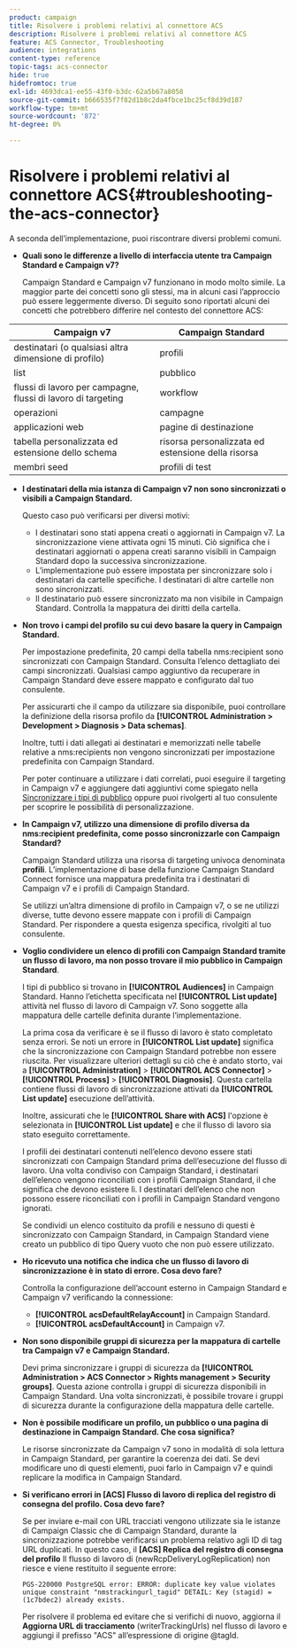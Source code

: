 ```yaml
---
product: campaign
title: Risolvere i problemi relativi al connettore ACS
description: Risolvere i problemi relativi al connettore ACS
feature: ACS Connector, Troubleshooting
audience: integrations
content-type: reference
topic-tags: acs-connector
hide: true
hidefromtoc: true
exl-id: 4693dca1-ee55-43f0-b3dc-62a5b67a8058
source-git-commit: b666535f7f82d1b8c2da4fbce1bc25cf8d39d187
workflow-type: tm+mt
source-wordcount: '872'
ht-degree: 0%

---
```


# Risolvere i problemi relativi al connettore ACS{#troubleshooting-the-acs-connector}



A seconda dell’implementazione, puoi riscontrare diversi problemi comuni.

* **Quali sono le differenze a livello di interfaccia utente tra Campaign Standard e Campaign v7?**

  Campaign Standard e Campaign v7 funzionano in modo molto simile. La maggior parte dei concetti sono gli stessi, ma in alcuni casi l’approccio può essere leggermente diverso. Di seguito sono riportati alcuni dei concetti che potrebbero differire nel contesto del connettore ACS:

<table> 
 <thead> 
  <tr> 
   <th> Campaign v7<br /> </th> 
   <th> Campaign Standard<br /> </th> 
  </tr> 
 </thead> 
 <tbody> 
  <tr> 
   <td> destinatari (o qualsiasi altra dimensione di profilo)<br /> </td> 
   <td> profili<br /> </td> 
  </tr> 
  <tr> 
   <td> list<br /> </td> 
   <td> pubblico<br /> </td> 
  </tr> 
  <tr> 
   <td> flussi di lavoro per campagne, flussi di lavoro di targeting<br /> </td> 
   <td> workflow<br /> </td> 
  </tr> 
  <tr> 
   <td> operazioni<br /> </td> 
   <td> campagne<br /> </td> 
  </tr> 
  <tr> 
   <td> applicazioni web<br /> </td> 
   <td> pagine di destinazione<br /> </td> 
  </tr> 
  <tr> 
   <td> tabella personalizzata ed estensione dello schema<br /> </td> 
   <td> risorsa personalizzata ed estensione della risorsa<br /> </td> 
  </tr> 
  <tr> 
   <td> membri seed<br /> </td> 
   <td> profili di test<br /> </td> 
  </tr> 
 </tbody> 
</table>

* **I destinatari della mia istanza di Campaign v7 non sono sincronizzati o visibili a Campaign Standard.**

  Questo caso può verificarsi per diversi motivi:

   * I destinatari sono stati appena creati o aggiornati in Campaign v7. La sincronizzazione viene attivata ogni 15 minuti. Ciò significa che i destinatari aggiornati o appena creati saranno visibili in Campaign Standard dopo la successiva sincronizzazione.
   * L’implementazione può essere impostata per sincronizzare solo i destinatari da cartelle specifiche. I destinatari di altre cartelle non sono sincronizzati.
   * Il destinatario può essere sincronizzato ma non visibile in Campaign Standard. Controlla la mappatura dei diritti della cartella.

* **Non trovo i campi del profilo su cui devo basare la query in Campaign Standard.**

  Per impostazione predefinita, 20 campi della tabella nms:recipient sono sincronizzati con Campaign Standard. Consulta l’elenco dettagliato dei campi sincronizzati. Qualsiasi campo aggiuntivo da recuperare in Campaign Standard deve essere mappato e configurato dal tuo consulente.

  Per assicurarti che il campo da utilizzare sia disponibile, puoi controllare la definizione della risorsa profilo da **[!UICONTROL Administration > Development > Diagnosis > Data schemas]**.

  Inoltre, tutti i dati allegati ai destinatari e memorizzati nelle tabelle relative a nms:recipients non vengono sincronizzati per impostazione predefinita con Campaign Standard.

  Per poter continuare a utilizzare i dati correlati, puoi eseguire il targeting in Campaign v7 e aggiungere dati aggiuntivi come spiegato nella [Sincronizzare i tipi di pubblico](../../integrations/using/synchronizing-audiences.md) oppure puoi rivolgerti al tuo consulente per scoprire le possibilità di personalizzazione.

* **In Campaign v7, utilizzo una dimensione di profilo diversa da nms:recipient predefinita, come posso sincronizzarle con Campaign Standard?**

  Campaign Standard utilizza una risorsa di targeting univoca denominata **profili**. L’implementazione di base della funzione Campaign Standard Connect fornisce una mappatura predefinita tra i destinatari di Campaign v7 e i profili di Campaign Standard.

  Se utilizzi un’altra dimensione di profilo in Campaign v7, o se ne utilizzi diverse, tutte devono essere mappate con i profili di Campaign Standard. Per rispondere a questa esigenza specifica, rivolgiti al tuo consulente.

* **Voglio condividere un elenco di profili con Campaign Standard tramite un flusso di lavoro, ma non posso trovare il mio pubblico in Campaign Standard**.

  I tipi di pubblico si trovano in **[!UICONTROL Audiences]** in Campaign Standard. Hanno l’etichetta specificata nel **[!UICONTROL List update]** attività nel flusso di lavoro di Campaign v7. Sono soggette alla mappatura delle cartelle definita durante l’implementazione.

  La prima cosa da verificare è se il flusso di lavoro è stato completato senza errori. Se noti un errore in **[!UICONTROL List update]** significa che la sincronizzazione con Campaign Standard potrebbe non essere riuscita. Per visualizzare ulteriori dettagli su ciò che è andato storto, vai a **[!UICONTROL Administration]** > **[!UICONTROL ACS Connector]** > **[!UICONTROL Process]** > **[!UICONTROL Diagnosis]**. Questa cartella contiene flussi di lavoro di sincronizzazione attivati da **[!UICONTROL List update]** esecuzione dell’attività.

  Inoltre, assicurati che le **[!UICONTROL Share with ACS]** l&#39;opzione è selezionata in **[!UICONTROL List update]** e che il flusso di lavoro sia stato eseguito correttamente.

  I profili dei destinatari contenuti nell’elenco devono essere stati sincronizzati con Campaign Standard prima dell’esecuzione del flusso di lavoro. Una volta condiviso con Campaign Standard, i destinatari dell’elenco vengono riconciliati con i profili Campaign Standard, il che significa che devono esistere lì. I destinatari dell’elenco che non possono essere riconciliati con i profili in Campaign Standard vengono ignorati.

  Se condividi un elenco costituito da profili e nessuno di questi è sincronizzato con Campaign Standard, in Campaign Standard viene creato un pubblico di tipo Query vuoto che non può essere utilizzato.

* **Ho ricevuto una notifica che indica che un flusso di lavoro di sincronizzazione è in stato di errore. Cosa devo fare?**

  Controlla la configurazione dell’account esterno in Campaign Standard e Campaign v7 verificando la connessione:

   * **[!UICONTROL acsDefaultRelayAccount]** in Campaign Standard.
   * **[!UICONTROL acsDefaultAccount]** in Campaign v7.

* **Non sono disponibile gruppi di sicurezza per la mappatura di cartelle tra Campaign v7 e Campaign Standard.**

  Devi prima sincronizzare i gruppi di sicurezza da **[!UICONTROL Administration > ACS Connector > Rights management > Security groups]**. Questa azione controlla i gruppi di sicurezza disponibili in Campaign Standard. Una volta sincronizzati, è possibile trovare i gruppi di sicurezza durante la configurazione della mappatura delle cartelle.

* **Non è possibile modificare un profilo, un pubblico o una pagina di destinazione in Campaign Standard. Che cosa significa?**

  Le risorse sincronizzate da Campaign v7 sono in modalità di sola lettura in Campaign Standard, per garantire la coerenza dei dati. Se devi modificare uno di questi elementi, puoi farlo in Campaign v7 e quindi replicare la modifica in Campaign Standard.

* **Si verificano errori in [ACS] Flusso di lavoro di replica del registro di consegna del profilo. Cosa devo fare?**

  Se per inviare e-mail con URL tracciati vengono utilizzate sia le istanze di Campaign Classic che di Campaign Standard, durante la sincronizzazione potrebbe verificarsi un problema relativo agli ID di tag URL duplicati. In questo caso, il **[ACS] Replica del registro di consegna del profilo** Il flusso di lavoro di (newRcpDeliveryLogReplication) non riesce e viene restituito il seguente errore:

  ```PGS-220000 PostgreSQL error: ERROR: duplicate key value violates unique constraint "nmstrackingurl_tagid" DETAIL: Key (stagid) = (1c7bdec2) already exists.```

  Per risolvere il problema ed evitare che si verifichi di nuovo, aggiorna il **Aggiorna URL di tracciamento** (writerTrackingUrls) nel flusso di lavoro e aggiungi il prefisso &quot;ACS&quot; all’espressione di origine @tagId.
